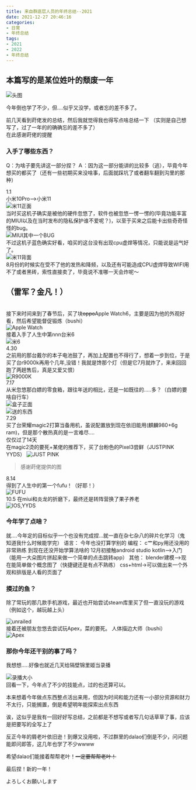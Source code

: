 ```yaml
---
title: 来自群底层人员的年终总结--2021
date: 2021-12-27 20:46:16
categories:
- 日常
- 年终总结
tags:
- 2021
- 2022
- 年终总结
---
```

<h2>本篇写的是某位姓叶的颓废一年</h2>  

![](https://lishanweilai-1254333161.cos.ap-beijing.myqcloud.com/bloging/21-12-27/top.jpg "头图")  
<!-- more -->
今年倒也学了不少，但….似乎又没学，或者忘的差不多了。

前几天看到莳佬发的总结，然后我就觉得我也得写点啥总结一下
（实则是自己想写了，过了一年的的确确忘的差不多了）  
在此感谢莳佬的提醒

<h3>入手了哪些东西？ </h3> 
Q：为啥子要先讲这一部分捏？  
Ａ：因为这一部分能讲的比较多（逃），毕竟今年想买的都买了（还有一些初期买来没啥事，后面就踩坑了或者翻车翻到沟里的那种）

1.1  
小米10Pro——>小米11  
![](https://lishanweilai-1254333161.cos.ap-beijing.myqcloud.com/bloging/21-12-27/mi11-1.jpg "米11正面")  
当时买这机子确实是被他的硬件忽悠了，软件也被忽悠一愣一愣的(毕竟功能丰富的MIUI以及在当时发布的隐私保护谁不爱呢？)，以至于买来之后能卡出些奇奇怪怪的bug。  
![](https://lishanweilai-1254333161.cos.ap-beijing.myqcloud.com/bloging/21-12-27/miui-bug.jpg "MIUI其中一个BUG")  
不过这机子蓝色确实好看，咱买的这台没有出现cpu虚焊等情况，只能说是运气好了。  
![](https://lishanweilai-1254333161.cos.ap-beijing.myqcloud.com/bloging/21-12-27/mi11-2.jpg "米11背面")  
8月份的时候实在受不了他的发热和降频，以及还有可能造成CPU虚焊导致WIFI用不了或者黑砖，索性直接卖了，毕竟说不准哪一天会炸呢～  
**<h2>（雷军？金凡！）</h2>**  
接下来时间来到了春节后，买了块~~oppo~~Apple Watch6，主要是因为他的外观好看，然后希望能督促锻炼（bushi）  
![](https://lishanweilai-1254333161.cos.ap-beijing.myqcloud.com/bloging/21-12-27/apple-watch.jpg "Apple Watch")  
接着入手了人生中第nnn台米6  
![](https://lishanweilai-1254333161.cos.ap-beijing.myqcloud.com/bloging/21-12-27/mi6.jpg "米6")  
4.30  
之前用的那台戴尔的本子电池鼓了，再加上配置也不得行了，想着一步到位，于是买了台r9000k再用个几年,没错！我就是馋那个灯（但是它7月就炸了，来来回回跑了两趟售后，真是又爱又恨）  
![](https://lishanweilai-1254333161.cos.ap-beijing.myqcloud.com/bloging/21-12-27/new-laptop.jpg "R9000K")  
7.17  
从米忽悠那白嫖的零食箱，跟往年送的相比，还是一如既往的.....多？（白嫖的要啥自行车）  
![](https://lishanweilai-1254333161.cos.ap-beijing.myqcloud.com/bloging/21-12-27/eat2.jpg "盒子正面")  
![](https://lishanweilai-1254333161.cos.ap-beijing.myqcloud.com/bloging/21-12-27/eat1.jpg "送的东西")  
7.29  
买了台荣耀magic2打算当备用机，虽说配置放到现在依旧能用(麒麟980+6g ram)，但是那个散热真的是一言难尽....  
仅仅过了14天  
在magic2烫的要死+某佬的推荐下，买了台粉色的Pixel3尝鲜（JUSTPINK YYDS）
![](https://lishanweilai-1254333161.cos.ap-beijing.myqcloud.com/bloging/21-12-27/pixel3.jpg "JUST PINK")
> 感谢莳佬提供的图  

8.14  
得到了人生中的第一个fufu！（好耶！）  
![](https://lishanweilai-1254333161.cos.ap-beijing.myqcloud.com/bloging/21-12-27/fufu.jpg "FUFU")  
10.5 在miui和炎龙的折磨下，最终还是转阵营换了果子养老  
![](https://lishanweilai-1254333161.cos.ap-beijing.myqcloud.com/bloging/21-12-27/13pm.jpg "IOS,YYDS")  
<h3>今年学了点啥？  </h3>
就….今年定的目标似乎一个也没有完成捏…就一直在杂七杂八的碎片化学习（鬼知道我什么时候能学完）  
语言：
今年也没打算学别的  
编程：
c艹和py用还没用的非常熟练  
到现在还没开始学算法啥的  
12月初接触android studio kotlin—>入门  
（能用一大朵图片拼起来做一个简单的点击跳转app）  
其他：
blender建模—>现在能简单做个概念图了（快捷键还是有点不熟练）  
css+html->可以做出来一个外观和排版是人看的页面了

<h3>摸过的鱼？</h3>  
除了常玩的那几款手机游戏，最近也开始尝试steam库里买了但一直没玩的游戏
（例如这个，越玩越上头）  

![](https://lishanweilai-1254333161.cos.ap-beijing.myqcloud.com/bloging/21-12-27/unrailed.png "unrailed")  
接着还被朋友忽悠去尝试玩Apex，菜的要死。 人体描边大师（bushi）  
![](https://lishanweilai-1254333161.cos.ap-beijing.myqcloud.com/bloging/21-12-27/Apex.png "Apex")  
<h3>那你今年还干别的事了吗？ </h3>
我想想.....好像也就近几天给隔壁锦里姬当录播  

![](https://lishanweilai-1254333161.cos.ap-beijing.myqcloud.com/bloging/21-12-27/rec.jpg "录播大小")  
回看一下，今年点了不少的技能点，过的也还算可以。  

本来想着今年做点东西整点活出来用，但因为时间和能力还有一小部分资源和财力不太行，只能搁置，倒是希望明年能探索出点东西

诶，这似乎是我有一回好好写总结，之前都是不想写或者写几句话草草了事，应该是把要写的全写上了

反正今年的屑老叶依旧逊！到爆又没用啦，不过群里的dalao们倒是不少，问问题能即问即答，这几年也学了不少wwww

希望dalao们能接着帮帮老叶！~~一定要帮帮老叶！~~

最后捏！新的一年！

よろしくお願いします  
